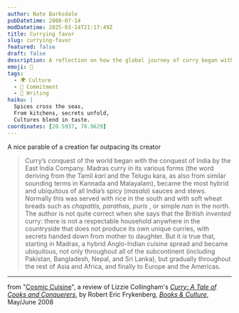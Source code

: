 ```yaml
---
author: Nate Barksdale
pubDatetime: 2008-07-14
modDatetime: 2025-03-14T21:17:49Z
title: Currying favor
slug: currying-favor
featured: false
draft: false
description: A reflection on how the global journey of curry began with its roots in India and transformed into a culinary phenomenon.
emoji: 🍛
tags:
  - 🌍 Culture
  - 🔄 Commitment
  - 📝 Writing
haiku: |
  Spices cross the seas,  
  From kitchens, secrets unfold,  
  Cultures blend in taste.
coordinates: [20.5937, 78.9629]
---
```


A nice parable of a creation far outpacing its creator

> Curry’s conquest of the world began with the conquest of India by the East India Company. Madras curry in its various forms (the word deriving from the Tamil _kari_ and the Telugu kara, as also from similar sounding terms in Kannada and Malayalam), became the most hybrid and ubiquitous of all India’s spicy (_masala_) sauces and stews. Normally this was served with rice in the south and with soft wheat breads such as _chapattis, parathas, puris_ , or simple _nan_ in the north. The author is not quite correct when she says that the British _invented_ curry: there is not a respectable household anywhere in the countryside that does not produce its own unique curries, with secrets handed down from mother to daughter. But it _is_ true that, starting in Madras, a hybrid Anglo-Indian cuisine spread and became ubiquitous, not only throughout all of the subcontinent (including Pakistan, Bangladesh, Nepal, and Sri Lanka), but gradually throughout the rest of Asia and Africa, and finally to Europe and the Americas.

---

from "[Cosmic Cuisine](http://web.archive.org/web/20081211225323/http://www.christianitytoday.com/bc/2008/003/14.36.html)", a review of Lizzie Collingham's [_Curry: A Tale of Cooks and Conquerers_](https://www.google.com/search?q=%22_Curry%3A%20A%20Tale%20of%20Cooks%20and%20Conquerers_%22%20amazon.com), by Robert Eric Frykenberg, [_Books & Culture_](http://web.archive.org/web/20081215124655/http://www.christianitytoday.com/bc/2008/003/), May/June 2008
